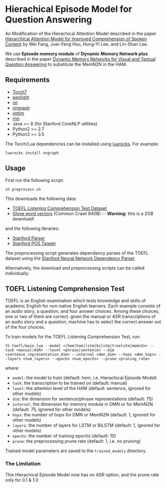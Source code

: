 Hierachical Episode Model for Question Answering
===============================================

An Modification of the Hierachical Attention Model described in the paper 
[Hierarchical Attention Model for Improved Comprehension of Spoken Content](https://128.84.21.199/abs/1608.07775)
by Wei Fang, Juei-Yang Hsu, Hung-Yi Lee, and Lin-Shan Lee.

We use **Episode memory module** of **Dynamic Memory Network plus** described in the paper [Dynamic Memory Networks for Visual and Textual Question Answering](https://arxiv.org/abs/1603.01417) to substitute the MemN2N in the HAM.

## Requirements

- [Torch7](https://github.com/torch/torch7)
- [penlight](https://github.com/stevedonovan/Penlight)
- [nn](https://github.com/torch/nn)
- [nngraph](https://github.com/torch/nngraph)
- [optim](https://github.com/torch/optim)
- [rnn](https://github.com/Element-Research/rnn)
- Java >= 8 (for Stanford CoreNLP utilities)
- Python2 >= 2.7
- Python3 >= 3.5

The Torch/Lua dependencies can be installed using [luarocks](http://luarocks.org). For example:

```
luarocks install nngraph
```

## Usage

First run the following script:

```
sh preprocess.sh
```

This downloads the following data:
  - [TOEFL Listening Comprehension Test Dataset](https://github.com/sunprinceS/Hierarchical-Attention-Model/releases/download/0.0.1/to_project.zip)
  - [Glove word vectors](http://nlp.stanford.edu/projects/glove/) (Common Crawl 840B) -- **Warning:** this is a 2GB download!

and the following libraries:

  - [Stanford Parser](http://nlp.stanford.edu/software/lex-parser.shtml)
  - [Stanford POS Tagger](http://nlp.stanford.edu/software/tagger.shtml)

The preprocessing script generates dependency parses of the TOEFL dataset using the
[Stanford Neural Network Dependency Parser](http://nlp.stanford.edu/software/nndep.shtml).

Alternatively, the download and preprocessing scripts can be called individually.

## TOEFL Listening Comprehension Test

TOEFL is an English examination which tests knowledge and skills of academic English for non-native English learners. Each example consists of an audio story, a question, and four answer choices. Among these choices, one or two of them are correct. given the manual or ASR transcriptions of an audio story and a question, machine has to select the correct answer out of the four choices.

To train models for the TOEFL Listening Comprehension Test, 
run:

```
th toefl/main.lua --model <|hem|ham|lstm|bilstm|treelstm|memn2n> --task <manual|ASR> --level <phrase|sentence> --dim <sentence_representation_dim> --internal <dmn_dim> --hops <dmn_hops> --layers <num_layers> --epochs <num_epochs> --prune <pruning_rate>
```

where:

  - `model`: the model to train (default: hem, i.e. Hierachical Episode Model)
  - `task`: the transcription to be trained on  (default: manual)
  - `level`: the attention level of the HAM (default: sentence, ignored for other models)
  - `dim`: the dimension for sentence/phrase representations (default: 75)
  - `internal`: the dimension for memory module in DMN or for MemN2N (default: 75, ignored for other models)
  - `hops`: the number of hops for DMN or MemN2N (default: 1, ignored for other models)
  - `layers`: the number of layers for LSTM or BiLSTM (default: 1, ignored for other models)
  - `epochs`: the number of training epochs (default: 10)
  - `prune`: the preprocessing prune rate (default: 1, i.e. no pruning)

Trained model parameters are saved to the `trained_models` directory.

### The Limitation

This Hierachical Episode Model now has no ASR option, and the prune rate only for 0.1 & 1.0
